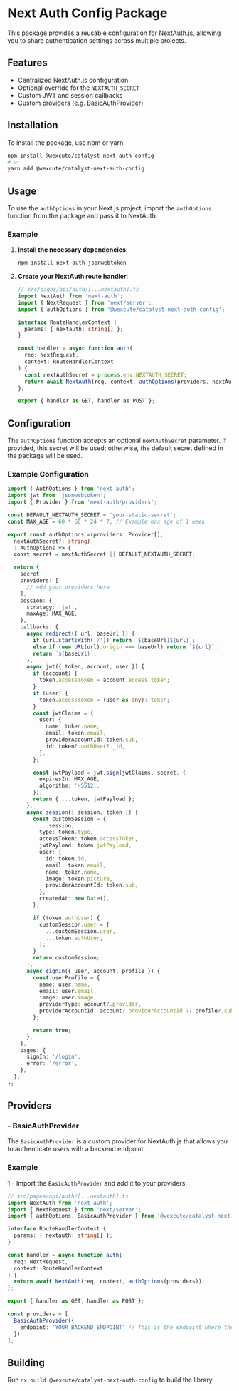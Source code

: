 # Next Auth Config Package

This package provides a reusable configuration for NextAuth.js, allowing you to share authentication settings across multiple projects.

## Features

- Centralized NextAuth.js configuration
- Optional override for the `NEXTAUTH_SECRET`
- Custom JWT and session callbacks
- Custom providers  (e.g. BasicAuthProvider)

## Installation

To install the package, use npm or yarn:

```bash
npm install @wexcute/catalyst-next-auth-config
# or
yarn add @wexcute/catalyst-next-auth-config
```

## Usage

To use the `authOptions` in your Next.js project, import the `authOptions` function from the package and pass it to NextAuth.

### Example

1. **Install the necessary dependencies**:

   ```bash
   npm install next-auth jsonwebtoken
   ```

2. **Create your NextAuth route handler**:

   ```typescript
   // src/pages/api/auth/[...nextauth].ts
   import NextAuth from 'next-auth';
   import { NextRequest } from 'next/server';
   import { authOptions } from '@wexcute/catalyst-next-auth-config';

   interface RouteHandlerContext {
     params: { nextauth: string[] };
   }

   const handler = async function auth(
     req: NextRequest,
     context: RouteHandlerContext
   ) {
     const nextAuthSecret = process.env.NEXTAUTH_SECRET;
     return await NextAuth(req, context, authOptions(providers, nextAuthSecret));
   };

   export { handler as GET, handler as POST };
   ```

## Configuration

The `authOptions` function accepts an optional `nextAuthSecret` parameter. If provided, this secret will be used; otherwise, the default secret defined in the package will be used.

### Example Configuration

```typescript
import { AuthOptions } from 'next-auth';
import jwt from 'jsonwebtoken';
import { Provider } from 'next-auth/providers';

const DEFAULT_NEXTAUTH_SECRET = 'your-static-secret';
const MAX_AGE = 60 * 60 * 24 * 7; // Example max age of 1 week

export const authOptions =(providers: Provider[],
  nextAuthSecret?: string)
  : AuthOptions => {
  const secret = nextAuthSecret || DEFAULT_NEXTAUTH_SECRET;

  return {
    secret,
    providers: [
      // Add your providers here
    ],
    session: {
      strategy: 'jwt',
      maxAge: MAX_AGE,
    },
    callbacks: {
      async redirect({ url, baseUrl }) {
        if (url.startsWith('/')) return `${baseUrl}${url}`;
        else if (new URL(url).origin === baseUrl) return `${url}`;
        return `${baseUrl}`;
      },
      async jwt({ token, account, user }) {
        if (account) {
          token.accessToken = account.access_token;
        }
        if (user) {
          token.accessToken = (user as any)?.token;
        }
        const jwtClaims = {
          user: {
            name: token.name,
            email: token.email,
            providerAccountId: token.sub,
            id: token?.authUser?._id,
          },
        };

        const jwtPayload = jwt.sign(jwtClaims, secret, {
          expiresIn: MAX_AGE,
          algorithm: 'HS512',
        });
        return { ...token, jwtPayload };
      },
      async session({ session, token }) {
        const customSession = {
          ...session,
          type: token.type,
          accessToken: token.accessToken,
          jwtPayload: token.jwtPayload,
          user: {
            id: token.id,
            email: token.email,
            name: token.name,
            image: token.picture,
            providerAccountId: token.sub,
          },
          createdAt: new Date(),
        };

        if (token.authUser) {
          customSession.user = {
            ...customSession.user,
            ...token.authUser,
          };
        }
        return customSession;
      },
      async signIn({ user, account, profile }) {
        const userProfile = {
          name: user.name,
          email: user.email,
          image: user.image,
          providerType: account?.provider,
          providerAccountId: account?.providerAccountId ?? profile?.sub,
        };

        return true;
      },
    },
    pages: {
      signIn: '/login',
      error: '/error',
    },
  };
};
```
## Providers

### - BasicAuthProvider
   The `BasicAuthProvider` is a custom provider for NextAuth.js that allows you to authenticate users with a backend endpoint.

### Example


1 - Import the `BasicAuthProvider` and add it to your providers:

``` typescript
// src/pages/api/auth/[...nextauth].ts
import NextAuth from 'next-auth';
import { NextRequest } from 'next/server';
import { authOptions, BasicAuthProvider } from '@wexcute/catalyst-next-auth-config';

interface RouteHandlerContext {
  params: { nextauth: string[] };
}

const handler = async function auth(
  req: NextRequest,
  context: RouteHandlerContext
) {
  return await NextAuth(req, context, authOptions(providers));
};

export { handler as GET, handler as POST };

const providers = [
  BasicAuthProvider({
    endpoint: 'YOUR_BACKEND_ENDPOINT' // This is the endpoint where the login request will be sent.
  })
];

```


## Building

Run `nx build @wexcute/catalyst-next-auth-config` to build the library.
